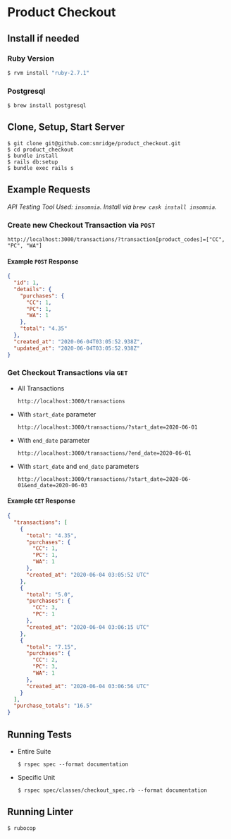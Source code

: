 # Product Checkout

## Install if needed

### Ruby Version
```bash
$ rvm install "ruby-2.7.1"
```

### Postgresql
```
$ brew install postgresql
```

## Clone, Setup, Start Server
```
$ git clone git@github.com:smridge/product_checkout.git
$ cd product_checkout
$ bundle install
$ rails db:setup
$ bundle exec rails s
```

## Example Requests
*API Testing Tool Used: `insomnia`. Install via `brew cask install insomnia`.*

### Create new Checkout Transaction via `POST`
```
http://localhost:3000/transactions/?transaction[product_codes]=["CC", "PC", "WA"]
```

#### Example `POST` Response
```json
{
  "id": 1,
  "details": {
    "purchases": {
      "CC": 1,
      "PC": 1,
      "WA": 1
    },
    "total": "4.35"
  },
  "created_at": "2020-06-04T03:05:52.938Z",
  "updated_at": "2020-06-04T03:05:52.938Z"
}
```

### Get Checkout Transactions via `GET`
- All Transactions
  ```
  http://localhost:3000/transactions
  ```

- With `start_date` parameter
  ```
  http://localhost:3000/transactions/?start_date=2020-06-01
  ```

- With `end_date` parameter
  ```
  http://localhost:3000/transactions/?end_date=2020-06-01
  ```

- With `start_date` and `end_date` parameters
  ```
  http://localhost:3000/transactions/?start_date=2020-06-01&end_date=2020-06-03
  ```

#### Example `GET` Response
```json
{
  "transactions": [
    {
      "total": "4.35",
      "purchases": {
        "CC": 1,
        "PC": 1,
        "WA": 1
      },
      "created_at": "2020-06-04 03:05:52 UTC"
    },
    {
      "total": "5.0",
      "purchases": {
        "CC": 3,
        "PC": 1
      },
      "created_at": "2020-06-04 03:06:15 UTC"
    },
    {
      "total": "7.15",
      "purchases": {
        "CC": 2,
        "PC": 3,
        "WA": 1
      },
      "created_at": "2020-06-04 03:06:56 UTC"
    }
  ],
  "purchase_totals": "16.5"
}
```

## Running Tests
- Entire Suite
  ```
  $ rspec spec --format documentation
  ```

- Specific Unit
  ```
  $ rspec spec/classes/checkout_spec.rb --format documentation
  ```

## Running Linter
```
$ rubocop
```
